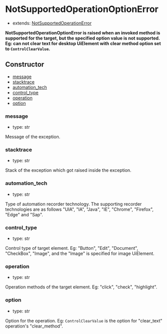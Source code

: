 # NotSupportedOperationOptionError

- extends: [NotSupportedOperationError](./doc/api/python/exceptions/notsupportedoperationerror.md)

**NotSupportedOperationOptionError is raised when an invoked method is supported for the target, but the specified option value is not supported. Eg: can not clear text for desktop UiElement with clear method option set to `ControlClearValue`.**

## Constructor<!-- {docsify-ignore} -->
- [message](#message)
- [stacktrace](#stacktrace)
- [automation_tech](#automationtech)
- [control_type](#controltype)
- [operation](#operation)
- [option](#option)


### message
- type: str

Message of the exception.


### stacktrace
- type: str

Stack of the exception which got raised inside the exception.

### automation_tech
- type: str

Type of automation recorder technology. The supporting recorder technologies are as follows "UIA", "IA", "Java", "IE", "Chrome", "Firefox", "Edge" and "Sap".

### control_type
- type: str

Control type of target element. Eg: "Button", "Edit", "Document", "CheckBox", "Image", and the "Image" is specified for image UiElement.

### operation
- type: str

Operation methods of the target element. Eg: "click", "check", "highlight".

### option
- type: str

Option for the operation. Eg: `ControlClearValue` is the option for "clear_text" operation's "clear_method".